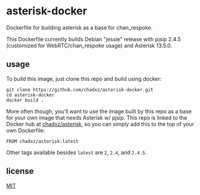 # asterisk-docker
Dockerfile for building asterisk as a base for chan_respoke.

This Dockerfile currently builds Debian "jessie" release with pjsip 2.4.5 (customized
for WebRTC/chan_respoke usage) and Asterisk 13.5.0.

## usage

To build this image, just clone this repo and build using docker:

    git clone https://github.com/chadxz/asterisk-docker.git
    cd asterisk-docker
    docker build .

More often though, you'll want to use the image built by this repo as a base for your 
own image that needs Asterisk w/ pjsip. This repo is linked to the Docker hub at 
[chadxz/asterisk][], so you can simply add this to the top of your own Dockerfile:

    FROM chadxz/asterisk:latest

Other tags available besides `latest` are `2`, `2.4`, and `2.4.5`.

## license

[MIT](https://github.com/chadxz/asterisk-docker/blob/master/README.md)

[chadxz/asterisk]: https://hub.docker.com/r/chadxz/asterisk/

